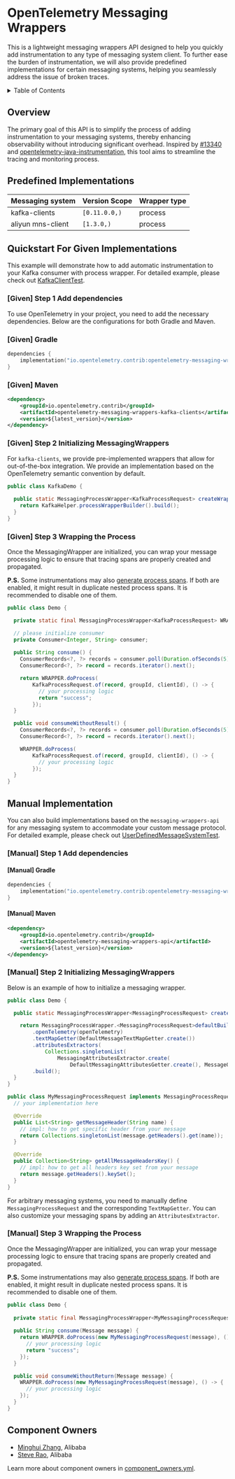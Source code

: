 # OpenTelemetry Messaging Wrappers

This is a lightweight messaging wrappers API designed to help you quickly add instrumentation to any
type of messaging system client. To further ease the burden of instrumentation, we will also provide
predefined implementations for certain messaging systems, helping you seamlessly address the issue
of broken traces.

<details>
<summary>Table of Contents</summary>

- [Overview](#overview)
- [Predefined Implementations](#predefined-implementations)
- [Quickstart For Given Implementations](#quickstart-for-given-implementations)
  - [\[Given\] Step 1 Add dependencies](#given-step-1-add-dependencies)
  - [\[Given\] Step 2 Initializing MessagingWrappers](#given-step-2-initializing-messagingwrappers)
  - [\[Given\] Step 3 Wrapping the Process](#given-step-3-wrapping-the-process)
- [Manual Implementation](#manual-implementation)
  - [\[Manual\] Step 1 Add dependencies](#manual-step-1-add-dependencies)
  - [\[Manual\] Step 2 Initializing MessagingWrappers](#manual-step-2-initializing-messagingwrappers)
  - [\[Manual\] Step 3 Wrapping the Process](#manual-step-3-wrapping-the-process)
- [Component Owners](#component-owners)

</details>

## Overview

The primary goal of this API is to simplify the process of adding instrumentation to your messaging
systems, thereby enhancing observability without introducing significant overhead. Inspired by
[#13340](https://github.com/open-telemetry/opentelemetry-java-instrumentation/issues/13340) and
[opentelemetry-java-instrumentation](https://github.com/open-telemetry/opentelemetry-java-instrumentation/blob/main/instrumentation-api-incubator/src/main/java/io/opentelemetry/instrumentation/api/incubator/semconv/messaging/MessagingAttributesExtractor.java),
this tool aims to streamline the tracing and monitoring process.

## Predefined Implementations

| Messaging system  | Version Scope | Wrapper type |
|-------------------|---------------|--------------|
| kafka-clients     | `[0.11.0.0,)` | process      |
| aliyun mns-client | `[1.3.0,)`    | process      |

## Quickstart For Given Implementations

This example will demonstrate how to add automatic instrumentation to your Kafka consumer with process wrapper. For
detailed example, please check out [KafkaClientTest](./kafka-clients/src/test/java/io/opentelemetry/contrib/messaging/wrappers/kafka/KafkaClientTest.java).

### [Given] Step 1 Add dependencies

To use OpenTelemetry in your project, you need to add the necessary dependencies. Below are the configurations for both
Gradle and Maven.

### [Given] Gradle

```kotlin
dependencies {
    implementation("io.opentelemetry.contrib:opentelemetry-messaging-wrappers-kafka-clients:${latest_version}")
}
```

### [Given] Maven

```xml
<dependency>
    <groupId>io.opentelemetry.contrib</groupId>
    <artifactId>opentelemetry-messaging-wrappers-kafka-clients</artifactId>
    <version>${latest_version}</version>
</dependency>
```

### [Given] Step 2 Initializing MessagingWrappers

For `kafka-clients`, we provide pre-implemented wrappers that allow for out-of-the-box integration. We provide
an implementation based on the OpenTelemetry semantic convention by default.

```java
public class KafkaDemo {
 
  public static MessagingProcessWrapper<KafkaProcessRequest> createWrapper() {
    return KafkaHelper.processWrapperBuilder().build();
  }
}
```

### [Given] Step 3 Wrapping the Process

Once the MessagingWrapper are initialized, you can wrap your message processing logic to ensure that tracing spans are
properly created and propagated.

**P.S.** Some instrumentations may also [generate process spans](https://github.com/open-telemetry/opentelemetry-java-instrumentation/blob/main/docs/supported-libraries.md).
If both are enabled, it might result in duplicate nested process spans. It is recommended to disable one of them.

```java
public class Demo {

  private static final MessagingProcessWrapper<KafkaProcessRequest> WRAPPER = createWrapper();

  // please initialize consumer
  private Consumer<Integer, String> consumer;
  
  public String consume() {
    ConsumerRecords<?, ?> records = consumer.poll(Duration.ofSeconds(5));
    ConsumerRecord<?, ?> record = records.iterator().next();

    return WRAPPER.doProcess(
        KafkaProcessRequest.of(record, groupId, clientId), () -> {
          // your processing logic
          return "success";
        });
  }

  public void consumeWithoutResult() {
    ConsumerRecords<?, ?> records = consumer.poll(Duration.ofSeconds(5));
    ConsumerRecord<?, ?> record = records.iterator().next();

    WRAPPER.doProcess(
        KafkaProcessRequest.of(record, groupId, clientId), () -> {
          // your processing logic
        });
  }
}
```

## Manual Implementation

You can also build implementations based on the `messaging-wrappers-api` for any messaging system to accommodate your
custom message protocol. For detailed example, please check out [UserDefinedMessageSystemTest](./api/src/test/java/io/opentelemetry/contrib/messaging/wrappers/UserDefinedMessageSystemTest.java).

### [Manual] Step 1 Add dependencies

#### [Manual] Gradle

```kotlin
dependencies {
    implementation("io.opentelemetry.contrib:opentelemetry-messaging-wrappers-api:${latest_version}")
}
```

#### [Manual] Maven

```xml
<dependency>
    <groupId>io.opentelemetry.contrib</groupId>
    <artifactId>opentelemetry-messaging-wrappers-api</artifactId>
    <version>${latest_version}</version>
</dependency>
```

### [Manual] Step 2 Initializing MessagingWrappers

Below is an example of how to initialize a messaging wrapper.

```java
public class Demo {

  public static MessagingProcessWrapper<MessagingProcessRequest> createWrapper(OpenTelemetry openTelemetry) {

    return MessagingProcessWrapper.<MessagingProcessRequest>defaultBuilder()
        .openTelemetry(openTelemetry)
        .textMapGetter(DefaultMessageTextMapGetter.create())
        .attributesExtractors(
            Collections.singletonList(
                MessagingAttributesExtractor.create(
                    DefaultMessagingAttributesGetter.create(), MessageOperation.PROCESS)))
        .build();
  }
}

public class MyMessagingProcessRequest implements MessagingProcessRequest {
  // your implementation here

  @Override
  public List<String> getMessageHeader(String name) {
    // impl: how to get specific header from your message
    return Collections.singletonList(message.getHeaders().get(name));
  }

  @Override
  public Collection<String> getAllMessageHeadersKey() {
    // impl: how to get all headers key set from your message
    return message.getHeaders().keySet();
  }
}
```

For arbitrary messaging systems, you need to manually define `MessagingProcessRequest` and the corresponding `TextMapGetter`.
You can also customize your messaging spans by adding an `AttributesExtractor`.

### [Manual] Step 3 Wrapping the Process

Once the MessagingWrapper are initialized, you can wrap your message processing logic to ensure that tracing spans are
properly created and propagated.

**P.S.** Some instrumentations may also [generate process spans](https://github.com/open-telemetry/opentelemetry-java-instrumentation/blob/main/docs/supported-libraries.md).
If both are enabled, it might result in duplicate nested process spans. It is recommended to disable one of them.

```java
public class Demo {
 
  private static final MessagingProcessWrapper<MyMessagingProcessRequest> WRAPPER = createWrapper();
 
  public String consume(Message message) {
    return WRAPPER.doProcess(new MyMessagingProcessRequest(message), () -> {
      // your processing logic
      return "success";
    });
  }

  public void consumeWithoutReturn(Message message) {
    WRAPPER.doProcess(new MyMessagingProcessRequest(message), () -> {
      // your processing logic
    });
  }
}
```

## Component Owners

- [Minghui Zhang](https://github.com/Cirilla-zmh), Alibaba
- [Steve Rao](https://github.com/steverao), Alibaba

Learn more about component owners in [component_owners.yml](../.github/component_owners.yml).
